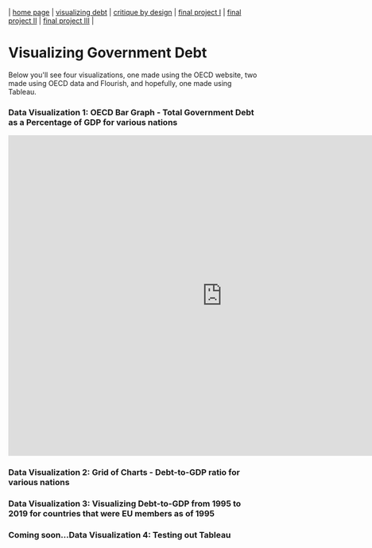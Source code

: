 | [home page](https://cmustudent.github.io/tswd-portfolio-templates/) | [visualizing debt](visualizing-government-debt) | [critique by design](critique-by-design) | [final project I](final-project-part-one) | [final project II](final-project-part-two) | [final project III](final-project-part-three) |

# Visualizing Government Debt
Below you'll see four visualizations, one made using the OECD website, two made using OECD data and Flourish, and hopefully, one made using Tableau.

### Data Visualization 1:  OECD Bar Graph - Total Government Debt as a Percentage of GDP for various nations
<iframe src="https://data.oecd.org/chart/6Y2C" width="860" height="645" style="border: 0" mozallowfullscreen="true" webkitallowfullscreen="true" allowfullscreen="true"><a href="https://data.oecd.org/chart/6Y2C" target="_blank">OECD Chart: General government debt, Total, % of GDP, Annual, 2019</a></iframe>

### Data Visualization 2:  Grid of Charts - Debt-to-GDP ratio for various nations
<div class="flourish-embed flourish-chart" data-src="visualisation/12587103"><script src="https://public.flourish.studio/resources/embed.js"></script></div>

### Data Visualization 3:  Visualizing Debt-to-GDP from 1995 to 2019 for countries that were EU members as of 1995
<div class="flourish-embed flourish-chart" data-src="visualisation/12596398"><script src="https://public.flourish.studio/resources/embed.js"></script></div>

<div class="flourish-embed flourish-chart" data-src="visualisation/12596191"><script src="https://public.flourish.studio/resources/embed.js"></script></div>

<div class="flourish-embed flourish-chart" data-src="visualisation/12591258"><script src="https://public.flourish.studio/resources/embed.js"></script></div>

### Coming soon...Data Visualization 4:  Testing out Tableau
